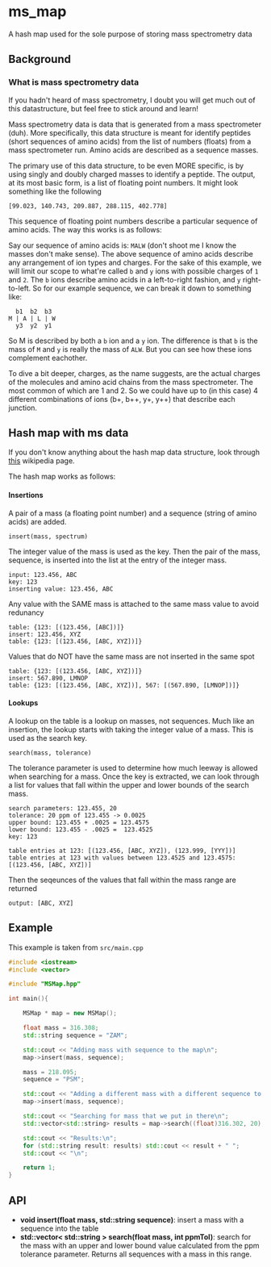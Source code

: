 # ms_map
A hash map used for the sole purpose of storing mass spectrometry data
## Background 
### What is mass spectrometry data
If you hadn't heard of mass spectrometry, I doubt you will get much out of this datastructure, but feel free to stick around and learn!

Mass spectrometry data is data that is generated from a mass spectrometer (duh). More specifically, this data structure is meant for identify peptides (short sequences of amino acids) from the list of numbers (floats) from a mass spectrometer run. Amino acids are described as a sequence masses.

The primary use of this data structure, to be even MORE specific, is by using singly and doubly charged masses to identify a peptide. The output, at its most basic form, is a list of floating point numbers. It might look something like the following

```
[99.023, 140.743, 209.887, 288.115, 402.778]
```

This sequence of floating point numbers describe a particular sequence of amino acids. The way this works is as follows:

Say our sequence of amino acids is: `MALW` (don't shoot me I know the masses don't make sense). The above sequence of amino acids describe any arrangement of ion types and charges. For the sake of this example, we will limit our scope to what're called `b` and `y` ions with possible charges of `1` and `2`. The `b` ions describe amino acids in a left-to-right fashion, and `y` right-to-left. So for our example sequence, we can break it down to something like:

```
  b1  b2  b3
M | A | L | W
  y3  y2  y1
```

So M is described by both a `b` ion and a `y` ion. The difference is that `b` is the mass of `M` and `y` is really the mass of `ALW`. But you can see how these ions complement eachother.

To dive a bit deeper, charges, as the name suggests, are the actual charges of the molecules and amino acid chains from the mass spectrometer. The most common of which are 1 and 2. So we could have up to (in this case) 4 different combinations of ions (b+, b++, y+, y++) that describe each junction.

## Hash map with ms data
If you don't know anything about the hash map data structure, look through [this](https://en.wikipedia.org/wiki/Hash_table) wikipedia page.

The hash map works as follows:
#### Insertions
A pair of a mass (a floating point number) and a sequence (string of amino acids) are added. 
```
insert(mass, spectrum)
```
The integer value of the mass is used as the key. Then the pair of the mass, sequence, is inserted into the list at the entry of the integer mass. 
```
input: 123.456, ABC
key: 123
inserting value: 123.456, ABC
```
Any value with the SAME mass is attached to the same mass value to avoid redunancy
```
table: {123: [(123.456, [ABC])]}
insert: 123.456, XYZ
table: {123: [(123.456, [ABC, XYZ])]}
```
Values that do NOT have the same mass are not inserted in the same spot
```
table: {123: [(123.456, [ABC, XYZ])]}
insert: 567.890, LMNOP
table: {123: [(123.456, [ABC, XYZ])], 567: [(567.890, [LMNOP])]}
```
#### Lookups
A lookup on the table is a lookup on masses, not sequences. Much like an insertion, the lookup starts with taking the integer value of a mass. This is used as the search key. 
```
search(mass, tolerance)
```
The tolerance parameter is used to determine how much leeway is allowed when searching for a mass. Once the key is extracted, we can look through a list for values that fall within the upper and lower bounds of the search mass.
```
search parameters: 123.455, 20
tolerance: 20 ppm of 123.455 -> 0.0025
upper bound: 123.455 + .0025 = 123.4575
lower bound: 123.455 - .0025 =  123.4525
key: 123

table entries at 123: [(123.456, [ABC, XYZ]), (123.999, [YYY])]
table entries at 123 with values between 123.4525 and 123.4575: [(123.456, [ABC, XYZ])]
```
Then the seqeunces of the values that fall within the mass range are returned
```
output: [ABC, XYZ]
```

## Example
This example is taken from `src/main.cpp`
```cpp
#include <iostream>
#include <vector>

#include "MSMap.hpp"

int main(){

    MSMap * map = new MSMap();

    float mass = 316.308;
    std::string sequence = "ZAM";

    std::cout << "Adding mass with sequence to the map\n";
    map->insert(mass, sequence);

    mass = 218.095;
    sequence = "PSM";

    std::cout << "Adding a different mass with a different sequence to the map\n";
    map->insert(mass, sequence);

    std::cout << "Searching for mass that we put in there\n";
    std::vector<std::string> results = map->search((float)316.302, 20);

    std::cout << "Results:\n";
    for (std::string result: results) std::cout << result + " ";
    std::cout << "\n";

    return 1;
}
```

## API
* __void insert(float mass, std::string sequence)__: insert a mass with a sequence into the table
* __std::vector< std::string > search(float mass, int ppmTol)__: search for the mass with an upper and lower bound value calculated from the ppm tolerance parameter. Returns all sequences with a mass in this range.